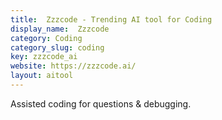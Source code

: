 ```yaml
---
title:  Zzzcode - Trending AI tool for Coding
display_name:  Zzzcode
category: Coding
category_slug: coding
key: zzzcode_ai
website: https://zzzcode.ai/
layout: aitool
---
```


Assisted coding for questions & debugging.
